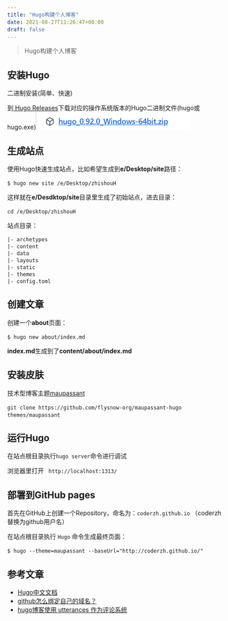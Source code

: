 ```yaml
---
title: "Hugo构建个人博客"
date: 2021-08-27T11:26:47+08:00
draft: false
---
```


> Hugo构建个人博客

## 安装Hugo

二进制安装(简单、快速)

到[ Hugo Releases](https://github.com/gohugoio/hugo/releases)下载对应的操作系统版本的Hugo二进制文件(hugo或hugo.exe)![微信截图_20220125175915](Hugo构建个人博客.assets/微信截图_20220125175915.png)

## 生成站点

使用Hugo快速生成站点，比如希望生成到**e/Desktop/site**路径：

`$ hugo new site /e/Desktop/zhishouH`

这样就在**e/Desdktop/site**目录里生成了初始站点，进去目录：

`cd /e/Desktop/zhishouH`

站点目录：
```
|- archetypes
|- content
|- data
|- layouts
|- static
|- themes
|- config.toml
```

## 创建文章

创建一个**about**页面：

`$ hugo new about/index.md`

**index.md**生成到了**content/about/index.md**

## 安装皮肤

技术型博客主题[maupassant](https://github.com/flysnow-org/maupassant-hugo)

`git clone https://github.com/flysnow-org/maupassant-hugo themes/maupassant`

## 运行Hugo

在站点根目录执行`hugo server`命令进行调试

浏览器里打开 ` http://localhost:1313/`

## 部署到GitHub pages

首先在GitHub上创建一个Repository，命名为：`coderzh.github.io` （coderzh替换为github用户名）

在站点根目录执行 `Hugo` 命令生成最终页面：

`$ hugo --theme=maupassant --baseUrl="http://coderzh.github.io/"`

## 参考文章

- [Hugo中文文档](https://www.gohugo.org/)
- [github怎么绑定自己的域名？](https://www.zhihu.com/question/31377141/answer/384465402)
- [hugo博客使用 utterances 作为评论系统](https://cloud.tencent.com/developer/article/1834230)

